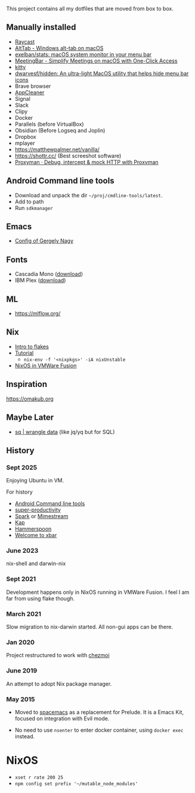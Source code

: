 This project contains all my dotfiles that are moved from box to box.

## Manually installed

- [Raycast](https://www.raycast.com/)
- [AltTab - Windows alt-tab on macOS](https://alt-tab-macos.netlify.app/)
- [exelban/stats: macOS system monitor in your menu bar](https://github.com/exelban/stats)
- [MeetingBar - Simplify Meetings on macOS with One-Click Access](https://meetingbar.app/)
- [kitty](https://sw.kovidgoyal.net/kitty/)
- [dwarvesf/hidden: An ultra-light MacOS utility that helps hide menu bar icons](https://github.com/dwarvesf/hidden)
- Brave browser
- [AppCleaner](https://freemacsoft.net/appcleaner/)
- Signal
- Slack
- Clipy
- Docker
- Parallels (before VirtualBox)
- Obsidian (Before Logseq and Joplin)
- Dropbox
- mplayer
- https://matthewpalmer.net/vanilla/
- https://shottr.cc/ (Best screeshot software)
- [Proxyman · Debug, intercept & mock HTTP with Proxyman](https://proxyman.io/)

## Android Command line tools
- Download and unpack the dir `~/proj/cmdline-tools/latest`.
- Add to path
- Run `sdkmanager`

## Emacs

- [Config of Gergely Nagy](https://github.com/algernon/emacs.d/blob/master/.spacemacs)

## Fonts

- Cascadia Mono ([download](https://github.com/microsoft/cascadia-code))
- IBM Plex ([download](https://github.com/IBM/plex/releases/))

## ML
- https://mlflow.org/

## Nix

- [Intro to flakes](https://serokell.io/blog/practical-nix-flakes)
- [Tutorial](https://www.tweag.io/blog/2020-05-25-flakes/)
  - `nix-env -f '<nixpkgs>' -iA nixUnstable`
- [NixOS in VMWare Fusion](https://dev.to/ryuheechul/quickest-way-to-run-nixos-on-your-vmware-fusion-4dn7)

## Inspiration
https://omakub.org

## Maybe Later
- [sq | wrangle data](https://sq.io/) (like jq/yq but for SQL)

## History

### Sept 2025
Enjoying Ubuntu in VM.

For history

- [Android Command line tools](https://developer.android.com/studio#cmdline-tools)
- [super-productivity](https://github.com/johannesjo/super-productivity)
- [Spark](https://sparkmailapp.com/) or [Mimestream](https://mimestream.com/)
- [Kap](https://getkap.co/)
- [Hammerspoon](https://www.hammerspoon.org/)
- [Welcome to xbar](https://xbarapp.com/)

### June 2023
nix-shell and darwin-nix

### Sept 2021
Development happens only in NixOS running in VMWare Fusion. I feel I am far from
using flake though.

### March 2021
Slow migration to nix-darwin started.
All non-gui apps can be there.

### Jan 2020
Project restructured to work with [chezmoi](https://github.com/twpayne/chezmoi/blob/master/docs/HOWTO.md)

### June 2019
An attempt to adopt Nix package manager.

### May 2015

* Moved to [spacemacs](https://github.com/syl20bnr/spacemacs) as a replacement for Prelude.
  It is a Emacs Kit, focused on integration with Evil mode.

* No need to use `nsenter` to enter docker container, using `docker exec` instead.

# NixOS

- `xset r rate 200 25`
- `npm config set prefix '~/mutable_node_modules'`
